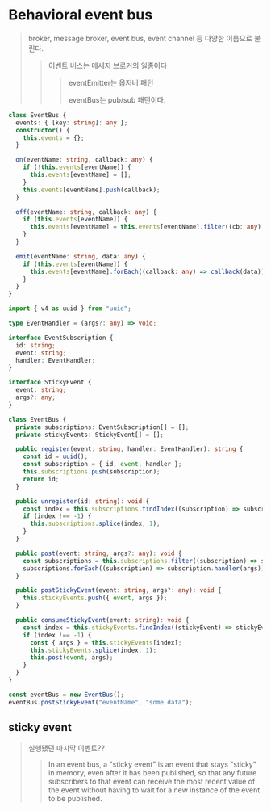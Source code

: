 # Behavioral event bus

> broker, message broker, event bus, event channel 등 다양한 이름으로 불린다.
>
> > 이벤트 버스는 메세지 브로커의 일종이다
> >
> > > eventEmitter는 옵저버 패턴
> > >
> > > eventBus는 pub/sub 패턴이다.

```ts
class EventBus {
  events: { [key: string]: any };
  constructor() {
    this.events = {};
  }

  on(eventName: string, callback: any) {
    if (!this.events[eventName]) {
      this.events[eventName] = [];
    }
    this.events[eventName].push(callback);
  }

  off(eventName: string, callback: any) {
    if (this.events[eventName]) {
      this.events[eventName] = this.events[eventName].filter((cb: any) => cb !== callback);
    }
  }

  emit(eventName: string, data: any) {
    if (this.events[eventName]) {
      this.events[eventName].forEach((callback: any) => callback(data));
    }
  }
}
```

```ts
import { v4 as uuid } from "uuid";

type EventHandler = (args?: any) => void;

interface EventSubscription {
  id: string;
  event: string;
  handler: EventHandler;
}

interface StickyEvent {
  event: string;
  args?: any;
}

class EventBus {
  private subscriptions: EventSubscription[] = [];
  private stickyEvents: StickyEvent[] = [];

  public register(event: string, handler: EventHandler): string {
    const id = uuid();
    const subscription = { id, event, handler };
    this.subscriptions.push(subscription);
    return id;
  }

  public unregister(id: string): void {
    const index = this.subscriptions.findIndex((subscription) => subscription.id === id);
    if (index !== -1) {
      this.subscriptions.splice(index, 1);
    }
  }

  public post(event: string, args?: any): void {
    const subscriptions = this.subscriptions.filter((subscription) => subscription.event === event);
    subscriptions.forEach((subscription) => subscription.handler(args));
  }

  public postStickyEvent(event: string, args?: any): void {
    this.stickyEvents.push({ event, args });
  }

  public consumeStickyEvent(event: string): void {
    const index = this.stickyEvents.findIndex((stickyEvent) => stickyEvent.event === event);
    if (index !== -1) {
      const { args } = this.stickyEvents[index];
      this.stickyEvents.splice(index, 1);
      this.post(event, args);
    }
  }
}

const eventBus = new EventBus();
eventBus.postStickyEvent("eventName", "some data");
```

## sticky event

> 실행됐던 마지막 이벤트??
>
> > In an event bus, a "sticky event" is an event that stays "sticky" in memory, even after it has been published, so that any future subscribers to that event can receive the most recent value of the event without having to wait for a new instance of the event to be published.
